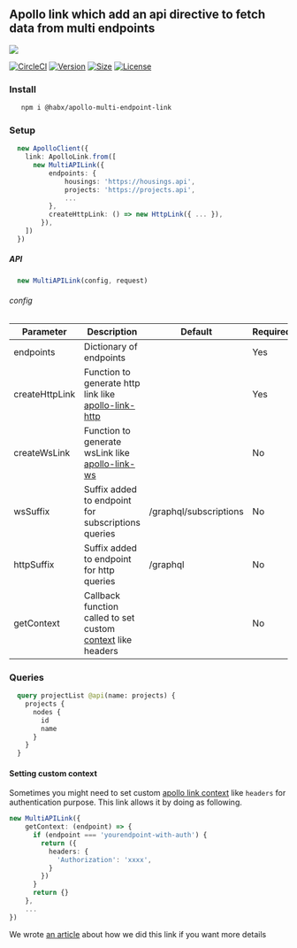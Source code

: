 ## Apollo link which add an api directive to fetch data from multi endpoints

<img src="https://res.cloudinary.com/habx/image/upload/v1597742839/blog/tech/apollo-multi-link.jpg" />


[![CircleCI](https://img.shields.io/circleci/build/github/habx/apollo-multi-endpoint-link)](https://app.circleci.com/pipelines/github/habx/apollo-multi-endpoint-link)
[![Version](https://img.shields.io/npm/v/@habx/apollo-multi-endpoint-link)](https://www.npmjs.com/package/@habx/apollo-multi-endpoint-link)
[![Size](https://img.shields.io/bundlephobia/min/@habx/apollo-multi-endpoint-link)](https://bundlephobia.com/result?p=@habx/apollo-multi-endpoint-link)
[![License](https://img.shields.io/github/license/habx/apollo-multi-endpoint-link)](/LICENSE)



### Install
```bash
   npm i @habx/apollo-multi-endpoint-link
```

### Setup
```typescript
  new ApolloClient({
    link: ApolloLink.from([
      new MultiAPILink({
          endpoints: {
              housings: 'https://housings.api',
              projects: 'https://projects.api',
              ...
          },
          createHttpLink: () => new HttpLink({ ... }),
        }),
    ])
  })
```

##### API
```typescript
  new MultiAPILink(config, request)
```

###### config

| Parameter      | Description                                                                                                 | Default        | Required |
|----------------|-------------------------------------------------------------------------------------------------------------|----------------|----------|
| endpoints      | Dictionary of endpoints                                                                                     |                | Yes      |
| createHttpLink | Function to generate http link like [apollo-link-http](https://www.apollographql.com/docs/link/links/http/) |                | Yes      |
| createWsLink   | Function to generate wsLink like [apollo-link-ws](https://www.apollographql.com/docs/link/links/ws/)        |                | No       |
| wsSuffix       | Suffix added to endpoint for subscriptions queries                                                          | /graphql/subscriptions | No       |
| httpSuffix     | Suffix added to endpoint for http queries                                                                   | /graphql       | No       |
| getContext     | Callback function called to set custom [context](https://www.apollographql.com/docs/link/links/http/#context) like headers  |        | No       |

### Queries
```graphql
  query projectList @api(name: projects) {
    projects {
      nodes {
        id
        name
      }
    }
  }
````

#### Setting custom context

Sometimes you might need to set custom [apollo link context](https://www.apollographql.com/docs/link/links/http/#context) like `headers` for authentication purpose.
This link allows it by doing as following.

```typescript
new MultiAPILink({
    getContext: (endpoint) => {
      if (endpoint === 'yourendpoint-with-auth') {
        return ({
          headers: {
            'Authorization': 'xxxx',
          }
        })
      }
      return {}
    },
    ...
})
```

We wrote [an article](https://www.habx.com/tech/micro-graphql-schema) about how we did this link if you want more details
